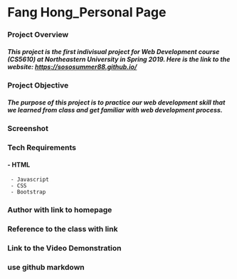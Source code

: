# Fang Hong_Personal Page
### Project Overview
##### This project is the first indivisual project for Web Development course (CS5610) at Northeastern University in Spring 2019. Here is the link to the website: https://sososummer88.github.io/

### Project Objective
##### The purpose of this project is to practice our web development skill that we learned from class and get familiar with web development process.

### Screenshot

### Tech Requirements
#### - HTML
     - Javascript
     - CSS
     - Bootstrap

### Author with link to homepage

### Reference to the class with link

### Link to the Video Demonstration


### use github markdown
